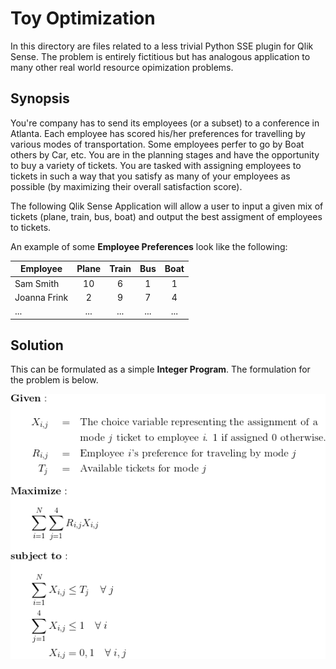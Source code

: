 # Toy Optimization
In this directory are files related to a less trivial Python SSE plugin for Qlik Sense. The problem is entirely fictitious but has
analogous application to many other real world resource opimization problems.

## Synopsis
You're company has to send its employees (or a subset) to a conference in Atlanta. Each employee has scored his/her preferences for 
travelling by various modes of transportation. Some employees perfer to go by Boat others by Car, etc. You are in the planning stages
and have the opportunity to buy a variety of tickets. You are tasked with assigning employees to tickets in such a way that you satisfy
as many of your employees as possible (by maximizing their overall satisfaction score).  
  
The following Qlik Sense Application will allow a user to input a given mix of tickets (plane, train, bus, boat) and output the best
assigment of employees to tickets.  
  
An example of some **Employee Preferences** look like the following:  

| Employee     | Plane | Train | Bus   | Boat   |
| ------------ | :---: | :---: | :---: | :----: |
| Sam Smith    | 10    | 6     | 1     | 1      |
| Joanna Frink | 2     | 9     | 7     | 4      |
| ...          | ...   | ...   | ...   | ...    |

## Solution
This can be formulated as a simple **Integer Program**. The formulation for the problem is below.

![](OptimizationFormulation.gif?raw=true "Title")
